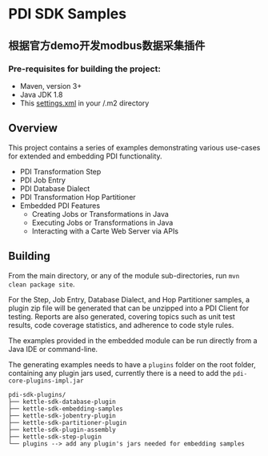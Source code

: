 # PDI SDK Samples
## 根据官方demo开发modbus数据采集插件
### Pre-requisites for building the project:
* Maven, version 3+
* Java JDK 1.8
* This [settings.xml](https://github.com/pentaho/maven-parent-poms/blob/master/maven-support-files/settings.xml) 
in your <user-home>/.m2 directory

## Overview

This project contains a series of examples demonstrating various use-cases for extended and embedding PDI functionality.

* PDI Transformation Step
* PDI Job Entry
* PDI Database Dialect
* PDI Transformation Hop Partitioner
* Embedded PDI Features
  * Creating Jobs or Transformations in Java
  * Executing Jobs or Transformations in Java
  * Interacting with a Carte Web Server via APIs

## Building

From the main directory, or any of the module sub-directories, run `mvn clean package site`.

For the Step, Job Entry, Database Dialect, and Hop Partitioner samples, a plugin zip file will be generated that can be unzipped into a PDI Client for testing.  Reports are also generated, covering topics such as unit test results, code coverage statistics, and adherence to code style rules.

The examples provided in the embedded module can be run directly from a Java IDE or command-line.

The generating examples needs to have a `plugins` folder on the root folder, containing any plugin jars used, currently there is a need to add
the `pdi-core-plugins-impl.jar` 

```
pdi-sdk-plugins/
├── kettle-sdk-database-plugin
├── kettle-sdk-embedding-samples
├── kettle-sdk-jobentry-plugin
├── kettle-sdk-partitioner-plugin
├── kettle-sdk-plugin-assembly
├── kettle-sdk-step-plugin
└── plugins --> add any plugin's jars needed for embedding samples
```
